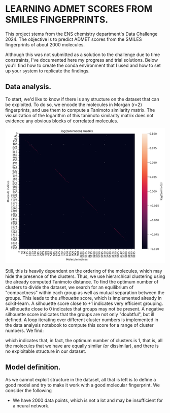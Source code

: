 # LEARNING ADMET SCORES FROM SMILES FINGERPRINTS.
This project stems from the ENS chemistry department's Data Challenge 2024. The objective is to predict ADMET scores from the SMILES fingerprints of about 2000 molecules. 

Although this was not submitted as a solution to the challenge due to time constraints, I've documented here my progress and trial solutions. Below you'll find how to create the conda environment that I used and how to set up your system to replicate the findings.

## Data analysis.
To start, we'd like to know if there is any structure on the dataset that can be exploited. To do so, we encode the molecules in Morgan (r=2) fingerprints, and use them to compute a Tanimoto similarity matrix. The visualization of the logarithm of this tanimoto similarity matrix does not evidence any obvious blocks of correlated molecules.

![Unclustered Tanimoto similarities](notebooks/tanimoto_nocluster.png)


Still, this is heavily dependent on the ordering of the molecules, which may hide the presence of the clusters. Thus, we use hierarchical clustering using the already computed Tanimoto distance. To find the optimum number of clusters to divide the dataset, we search for an equilibrium of "compactness" within each group as well as mutual separation between the groups. This leads to the *silhouette* score, which is implemented already in scikit-learn. A silhouette score close to +1 indicates very efficient grouping. A silhouette close to 0 indicates that groups may not be present. A negative silhouette score indicates that the groups are not only "doubtful", but ill defined. A loop iterating over different cluster numbers is implemented in the data analysis notebook to compute this score for a range of cluster numbers. We find:


which indicates that, in fact, the optimum number of clusters is 1, that is, all the molecules that we have are equally similar (or dissimilar), and there is no exploitable structure in our dataset.


## Model definition.
As we cannot exploit structure in the dataset, all that is left is to define a good model and try to make it work with a good molecular fingerprint. We consider the following
- We have 2000 data points, which is not a lot and may be insufficient for a neural network.